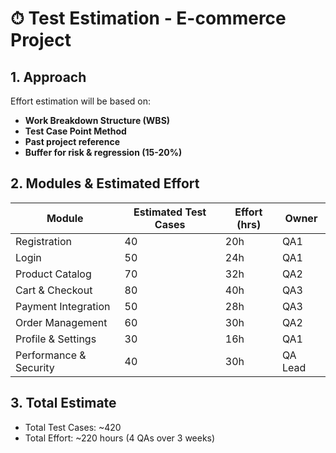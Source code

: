 # ⏱ Test Estimation - E-commerce Project

## 1. Approach
Effort estimation will be based on:  
- **Work Breakdown Structure (WBS)**  
- **Test Case Point Method**  
- **Past project reference**  
- **Buffer for risk & regression (15-20%)**  

## 2. Modules & Estimated Effort
| Module | Estimated Test Cases | Effort (hrs) | Owner |
|--------|----------------------|--------------|-------|
| Registration | 40 | 20h | QA1 |
| Login | 50 | 24h | QA1 |
| Product Catalog | 70 | 32h | QA2 |
| Cart & Checkout | 80 | 40h | QA3 |
| Payment Integration | 50 | 28h | QA3 |
| Order Management | 60 | 30h | QA2 |
| Profile & Settings | 30 | 16h | QA1 |
| Performance & Security | 40 | 30h | QA Lead |

## 3. Total Estimate
- Total Test Cases: ~420  
- Total Effort: ~220 hours (4 QAs over 3 weeks)  
